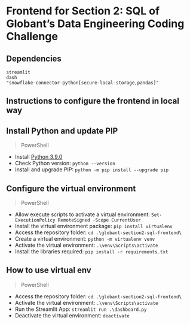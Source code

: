 # Frontend for Section 2: SQL of Globant’s Data Engineering Coding Challenge

## Dependencies
```
streamlit
dash
"snowflake-connector-python[secure-local-storage,pandas]"
```

## Instructions to configure the frontend in local way

## Install Python and update PIP
> PowerShell
* Install [Python 3.9.0](https://www.python.org/downloads/release/python-390/)
* Check Python version: `python --version`
* Install and upgrade PIP: `python -m pip install --upgrade pip`

## Configure the virtual environment
> PowerShell
* Allow execute scripts to activate a virtual environment: `Set-ExecutionPolicy RemoteSigned -Scope CurrentUser`
* Install the virtual environment package: `pip install virtualenv`
* Access the repository folder: `cd .\globant-section2-sql-frontend\`
* Create a virtual environment: `python -m virtualenv venv`
* Activate the virtual environment: `.\venv\Scripts\activate`
* Install the libraries required: `pip install -r requirements.txt`

## How to use virtual env
> PowerShell
* Access the repository folder: `cd .\globant-section2-sql-frontend\`
* Activate the virtual environment: `.\venv\Scripts\activate`
* Run the Streamlit App: `streamlit run .\dashboard.py`
* Deactivate the virtual environment: `deactivate`

